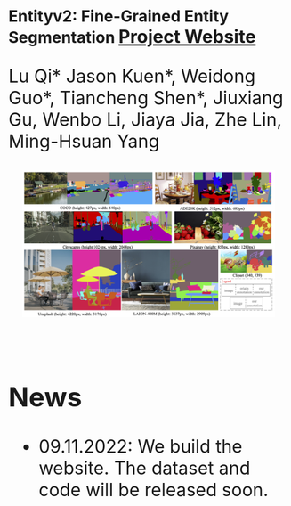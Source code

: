 # Entityv2: Fine-Grained Entity Segmentation <font size=6>[Project Website](http://luqi.info/entityv2.github.io/)

Lu Qi* Jason Kuen*, Weidong Guo*, Tiancheng Shen*, Jiuxiang Gu, Wenbo Li, Jiaya Jia, Zhe Lin, Ming-Hsuan Yang

<div align="center">
  <img src="figures/teaser_mosaic_low.png" width="90%"/>
</div><br/>


## News

* 09.11.2022: We build the website. The dataset and code will be released soon.
